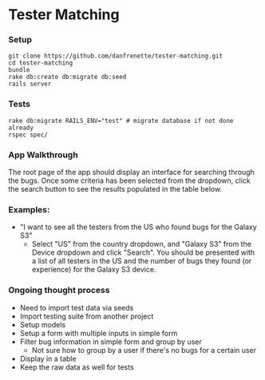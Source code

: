 # Tester Matching

### Setup
```
git clone https://github.com/danfrenette/tester-matching.git
cd tester-matching
bundle
rake db:create db:migrate db:seed
rails server
```

### Tests

```
rake db:migrate RAILS_ENV="test" # migrate database if not done already
rspec spec/
```

### App Walkthrough
The root page of the app should display an interface for searching through the
bugs. Once some criteria has been selected from the dropdown, click the search
button to see the results populated in the table below.

### Examples:

 - "I want to see all the testers from the US who found bugs for the Galaxy S3"
    - Select "US" from the country dropdown, and "Galaxy S3" from the Device
      dropdown and click "Search". You should be presented with a list of all
      testers in the US and the number of bugs they found (or experience) for
      the Galaxy S3 device.

### Ongoing thought process
 - Need to import test data via seeds
 - Import testing suite from another project
 - Setup models
 - Setup a form with multiple inputs in simple form
 - Filter bug information in simple form and group by user
    - Not sure how to group by a user if there's no bugs for a certain user
 - Display in a table
 - Keep the raw data as well for tests
